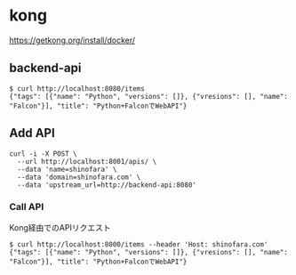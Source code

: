 # kong

https://getkong.org/install/docker/


## backend-api

```
$ curl http://localhost:8080/items
{"tags": [{"name": "Python", "versions": []}, {"vresions": [], "name": "Falcon"}], "title": "Python+FalconでWebAPI"}
```

## Add API

```
curl -i -X POST \
  --url http://localhost:8001/apis/ \
  --data 'name=shinofara' \
  --data 'domain=shinofara.com' \
  --data 'upstream_url=http://backend-api:8080'
```

### Call API

Kong経由でのAPIリクエスト

```
$ curl http://localhost:8000/items --header 'Host: shinofara.com'
{"tags": [{"name": "Python", "versions": []}, {"vresions": [], "name": "Falcon"}], "title": "Python+FalconでWebAPI"}
```